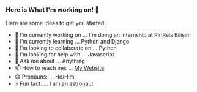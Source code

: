 ### Here is What I'm working on! 👋


Here are some ideas to get you started:

- 🔭 I’m currently working on ... I'm doing an internship at PiriReis Bilişim
- 🌱 I’m currently learning ... Python and Django
- 👯 I’m looking to collaborate on ... Python 
- 🤔 I’m looking for help with ... Javascript 
- 💬 Ask me about ... Anything
- 📫 How to reach me: ... [My Website](https://iberkankasapoglu.pythonanywhere.com)
- 😄 Pronouns: ... He/Him
- ⚡ Fun fact: ... I am an astronaut
